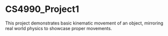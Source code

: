 # CS4990_Project1
This project demonstrates basic kinematic movement of an object, mirroring real world physics to showcase proper movements.
